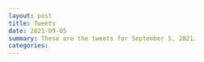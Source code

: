```yaml
---
layout: post
title: Tweets
date: 2021-09-05
summary: These are the tweets for September 5, 2021.
categories:
---
```


